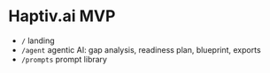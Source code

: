 # Haptiv.ai MVP
- `/` landing
- `/agent` agentic AI: gap analysis, readiness plan, blueprint, exports
- `/prompts` prompt library
